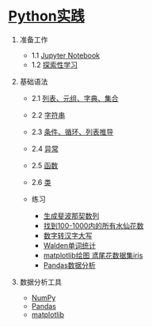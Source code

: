 # [Python实践](https://mybinder.org/v2/gh/gouchicao/python-practice/master)

1. 准备工作
    - 1.1 [Jupyter Notebook](start/jupyter-notebook.ipynb)
    - 1.2 [探索性学习](start/exploratory-learning.ipynb)

2. 基础语法
    - 2.1 [列表、元组、字典、集合](basics/list-tuple-dict-set.ipynb)
    - 2.2 [字符串](basics/stirng.ipynb)
    - 2.3 [条件、循环、列表推导](basics/condition.ipynb)
    - 2.4 [异常](basics/exception.ipynb)
    - 2.5 [函数](basics/function.ipynb)
    - 2.6 [类](basics/class.ipynb)

    - 练习
        * [生成斐波那契数列](basics/example_fib.ipynb)
        * [找到100-1000内的所有水仙花数](basics/example_daffodil.ipynb)
        * [数字转汉字大写](basics/example_digital-to-chinese-characters.ipynb)
        * [Walden单词统计](basics/example_walden-word-count.ipynb)
        * [matplotlib绘图 鸢尾花数据集iris](basics/example_iris.ipynb)
        * [Pandas数据分析](basics/example_pandas.ipynb)

3. 数据分析工具
    - [NumPy](tools/numpy.ipynb)
    - [Pandas](tools/pandas.ipynb)
    - [matplotlib](tools/matplotlib.ipynb)
